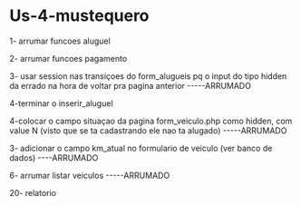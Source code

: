 # Us-4-mustequero
1- arrumar funcoes aluguel

2- arrumar funcoes pagamento

3- usar session nas transiçoes do form_alugueis pq o input do tipo hidden da errado na hora de voltar pra pagina anterior -----ARRUMADO

4-terminar o inserir_aluguel

4-colocar o campo situaçao da pagina form_veiculo.php como hidden, com value N (visto que se ta cadastrando ele nao ta alugado) -----ARRUMADO

3- adicionar o campo km_atual no formulario de veiculo (ver banco de dados) ----ARRUMADO

6- arrumar listar veiculos -----ARRUMADO

20- relatorio

